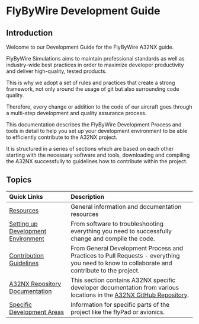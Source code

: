 <link rel="stylesheet" href="../../../stylesheets/toc-tables.css">

# FlyByWire Development Guide

## Introduction

Welcome to our Development Guide for the FlyByWire A32NX guide.

FlyByWire Simulations aims to maintain professional standards as well as industry-wide best practices in order to maximize developer productivity and deliver high-quality, tested products.

This is why we adopt a set of rules and practices that create a strong framework, not only around the usage of git but also surrounding code quality.

Therefore, every change or addition to the code of our aircraft goes through a multi-step development and quality assurance process.

This documentation describes the FlyByWire Development Process and tools in detail to help you set up your development environment to be able to efficiently contribute to the A32NX project.

It is structured in a series of sections which are based on each other starting with the necessary software and tools, downloading and compiling the A32NX successfully to guidelines how to contribute within the project.

##  Topics

| Quick Links                                                | Description                                                                                                                                                  |
|:-----------------------------------------------------------|:-------------------------------------------------------------------------------------------------------------------------------------------------------------|
| [Resources](resources.md)                                  | General information and documentation resources                                                                                                              |
| [Setting up Development Environment](setup-environment.md) | From software to troubleshooting everything you need to successfully change and compile the code.                                                            |
| [Contribution Guidelines](contribute.md)                   | From General Development Process and Practices to Pull Requests - everything you need to know to collaborate and contribute to the project.                  |
| [A32NX Repository Documentation](a32nx-repo-docs/)         | This section contains A32NX specific developer documentation from various locations in the [A32NX GitHub Repository](https://github.com/flybywiresim/a32nx). |
| [Specific Development Areas](specific/)                    | Information for specific parts of the project like the flyPad or avionics.                                                                                   |


